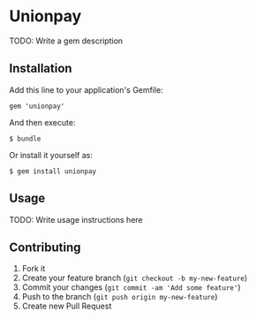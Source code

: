 # Unionpay

TODO: Write a gem description

## Installation

Add this line to your application's Gemfile:

    gem 'unionpay'

And then execute:

    $ bundle

Or install it yourself as:

    $ gem install unionpay

## Usage

TODO: Write usage instructions here

## Contributing

1. Fork it
2. Create your feature branch (`git checkout -b my-new-feature`)
3. Commit your changes (`git commit -am 'Add some feature'`)
4. Push to the branch (`git push origin my-new-feature`)
5. Create new Pull Request
